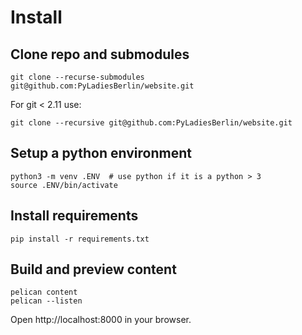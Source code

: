 # Install

## Clone repo and submodules

    git clone --recurse-submodules git@github.com:PyLadiesBerlin/website.git

For git < 2.11 use:

    git clone --recursive git@github.com:PyLadiesBerlin/website.git


## Setup a python environment

    python3 -m venv .ENV  # use python if it is a python > 3
    source .ENV/bin/activate

## Install requirements

    pip install -r requirements.txt

## Build and preview content

    pelican content
    pelican --listen

Open http://localhost:8000 in your browser.